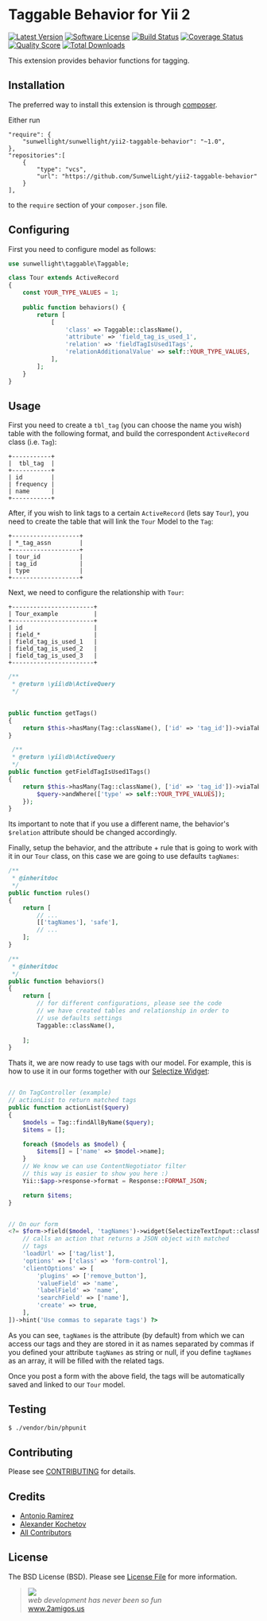 # Taggable Behavior for Yii 2

[![Latest Version](https://img.shields.io/github/tag/2amigos/yii2-taggable-behavior.svg?style=flat-square&label=release)](https://github.com/2amigos/yii2-taggable-behavior/tags)
[![Software License](https://img.shields.io/badge/license-MIT-brightgreen.svg?style=flat-square)](LICENSE.md)
[![Build Status](https://img.shields.io/travis/2amigos/yii2-taggable-behavior/master.svg?style=flat-square)](https://travis-ci.org/2amigos/yii2-taggable-behavior)
[![Coverage Status](https://img.shields.io/scrutinizer/coverage/g/2amigos/yii2-taggable-behavior.svg?style=flat-square)](https://scrutinizer-ci.com/g/2amigos/yii2-taggable-behavior/code-structure)
[![Quality Score](https://img.shields.io/scrutinizer/g/2amigos/yii2-taggable-behavior.svg?style=flat-square)](https://scrutinizer-ci.com/g/2amigos/yii2-taggable-behavior)
[![Total Downloads](https://img.shields.io/packagist/dt/2amigos/yii2-taggable-behavior.svg?style=flat-square)](https://packagist.org/packages/2amigos/yii2-taggable-behavior)

This extension provides behavior functions for tagging.

## Installation

The preferred way to install this extension is through [composer](http://getcomposer.org/download/).

Either run

```
"require": {
    "sunwellight/sunwellight/yii2-taggable-behavior": "~1.0",
},
"repositories":[
    {
        "type": "vcs",
        "url": "https://github.com/SunwelLight/yii2-taggable-behavior"
    }
],
```

to the `require` section of your `composer.json` file.

## Configuring

First you need to configure model as follows:

```php
use sunwellight\taggable\Taggable;

class Tour extends ActiveRecord
{
    const YOUR_TYPE_VALUES = 1;
    
    public function behaviors() {
        return [
            [
                'class' => Taggable::className(),
                'attribute' => 'field_tag_is_used_1',
                'relation' => 'fieldTagIsUsed1Tags',
                'relationAdditionalValue' => self::YOUR_TYPE_VALUES,
            ],
        ];
    }
}
```

## Usage

First you need to create a `tbl_tag` (you can choose the name you wish) table with the following format, and build the
correspondent `ActiveRecord` class (i.e. `Tag`):

```
+-----------+
|  tbl_tag  |
+-----------+
| id        |
| frequency |
| name      |
+-----------+
```

After, if you wish to link tags to a certain `ActiveRecord` (lets say `Tour`), you need to create the table that will
link the `Tour` Model to the `Tag`:

```
+-------------------+
| *_tag_assn        |
+-------------------+
| tour_id           |
| tag_id            |
| type              |
+-------------------+
```

Next, we need to configure the relationship with `Tour`:
```
+-----------------------+
| Tour_example          |
+-----------------------+
| id                    |
| field_*               |
| field_tag_is_used_1   |
| field_tag_is_used_2   |
| field_tag_is_used_3   |
+-----------------------+
```

```php
/**
 * @return \yii\db\ActiveQuery
 */

 
public function getTags()
{
    return $this->hasMany(Tag::className(), ['id' => 'tag_id'])->viaTable('*_tag_assn', ['tour_id' => 'id']);
}

 /**
 * @return \yii\db\ActiveQuery
 */
public function getFieldTagIsUsed1Tags()
{
    return $this->hasMany(Tag::className(), ['id' => 'tag_id'])->viaTable('*_tag_assn', ['tour_id' => 'id'],  function ($query) {
        $query->andWhere(['type' => self::YOUR_TYPE_VALUES]);
    });
}
```

Its important to note that if you use a different name, the behavior's `$relation` attribute should be changed
accordingly.

Finally, setup the behavior, and the attribute + rule that is going to work with it in our `Tour` class,
on this case we are going to use defaults `tagNames`:

```php
/**
 * @inheritdoc
 */
public function rules()
{
    return [
        // ...
        [['tagNames'], 'safe'],
        // ...
    ];
}

/**
 * @inheritdoc
 */
public function behaviors()
{
    return [
        // for different configurations, please see the code
        // we have created tables and relationship in order to
        // use defaults settings
        Taggable::className(),
        
    ];
}
```

Thats it, we are now ready to use tags with our model. For example, this is how to use it in our forms together with our
[Selectize Widget](https://github.com/2amigos/yii2-selectize-widget):


```php

// On TagController (example)
// actionList to return matched tags
public function actionList($query)
{
    $models = Tag::findAllByName($query);
    $items = [];

    foreach ($models as $model) {
        $items[] = ['name' => $model->name];
    }
    // We know we can use ContentNegotiator filter
    // this way is easier to show you here :)
    Yii::$app->response->format = Response::FORMAT_JSON;

    return $items;
}


// On our form
<?= $form->field($model, 'tagNames')->widget(SelectizeTextInput::className(), [
    // calls an action that returns a JSON object with matched
    // tags
    'loadUrl' => ['tag/list'],
    'options' => ['class' => 'form-control'],
    'clientOptions' => [
        'plugins' => ['remove_button'],
        'valueField' => 'name',
        'labelField' => 'name',
        'searchField' => ['name'],
        'create' => true,
    ],
])->hint('Use commas to separate tags') ?>
```

As you can see, `tagNames` is the attribute (by default) from which we can access our tags and they are stored in it as
names separated by commas if you defined your attribute `tagNames` as string or null, if you define `tagNames` as an
array, it will be filled with the related tags.

Once you post a form with the above field, the tags will be automatically saved and linked to our `Tour` model.

## Testing

```bash
$ ./vendor/bin/phpunit
```

## Contributing

Please see [CONTRIBUTING](CONTRIBUTING.md) for details.

## Credits

- [Antonio Ramirez](https://github.com/tonydspaniard)
- [Alexander Kochetov](https://github.com/creocoder)
- [All Contributors](https://github.com/2amigos/yii2-selectize-widget/graphs/contributors)

## License

The BSD License (BSD). Please see [License File](LICENSE.md) for more information.

<blockquote>
    <a href="http://www.2amigos.us"><img src="http://www.gravatar.com/avatar/55363394d72945ff7ed312556ec041e0.png"></a><br>
    <i>web development has never been so fun</i><br>
    <a href="http://www.2amigos.us">www.2amigos.us</a>
</blockquote>
